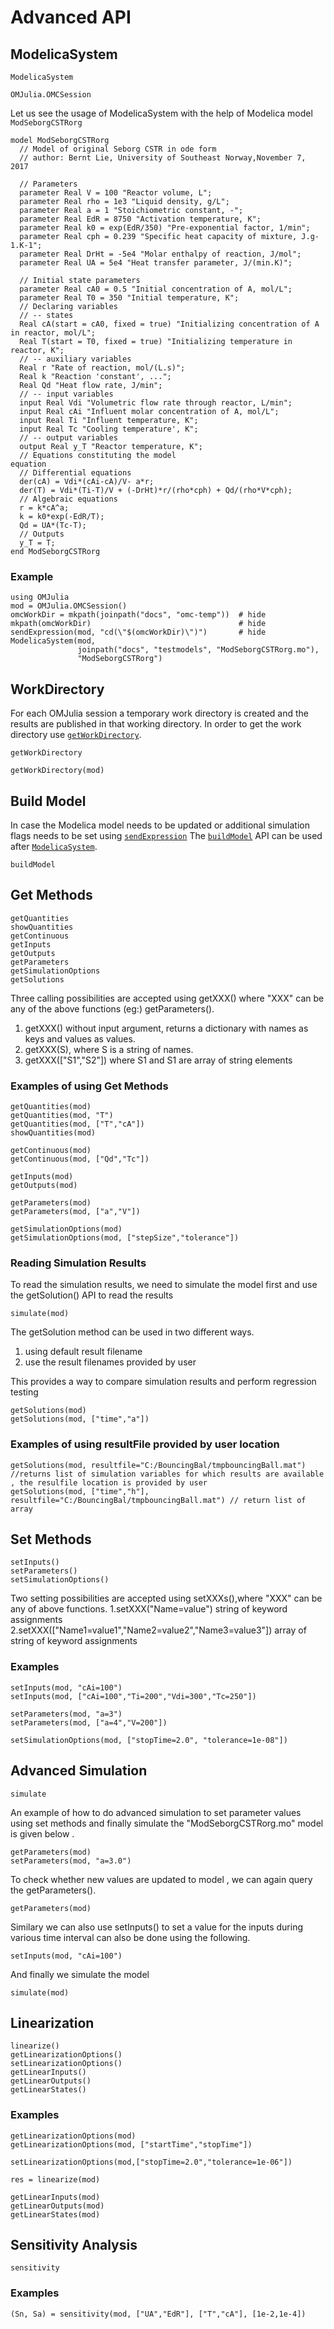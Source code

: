 # Advanced API

## ModelicaSystem

```@docs
ModelicaSystem
```

```@docs
OMJulia.OMCSession
```

Let us see the usage of ModelicaSystem with the help of Modelica model `ModSeborgCSTRorg`

```modelica
model ModSeborgCSTRorg
  // Model of original Seborg CSTR in ode form
  // author: Bernt Lie, University of Southeast Norway,November 7, 2017

  // Parameters
  parameter Real V = 100 "Reactor volume, L";
  parameter Real rho = 1e3 "Liquid density, g/L";
  parameter Real a = 1 "Stoichiometric constant, -";
  parameter Real EdR = 8750 "Activation temperature, K";
  parameter Real k0 = exp(EdR/350) "Pre-exponential factor, 1/min";
  parameter Real cph = 0.239 "Specific heat capacity of mixture, J.g-1.K-1";
  parameter Real DrHt = -5e4 "Molar enthalpy of reaction, J/mol";
  parameter Real UA = 5e4 "Heat transfer parameter, J/(min.K)";

  // Initial state parameters
  parameter Real cA0 = 0.5 "Initial concentration of A, mol/L";
  parameter Real T0 = 350 "Initial temperature, K";
  // Declaring variables
  // -- states
  Real cA(start = cA0, fixed = true) "Initializing concentration of A in reactor, mol/L";
  Real T(start = T0, fixed = true) "Initializing temperature in reactor, K";
  // -- auxiliary variables
  Real r "Rate of reaction, mol/(L.s)";
  Real k "Reaction 'constant', ...";
  Real Qd "Heat flow rate, J/min";
  // -- input variables
  input Real Vdi "Volumetric flow rate through reactor, L/min";
  input Real cAi "Influent molar concentration of A, mol/L";
  input Real Ti "Influent temperature, K";
  input Real Tc "Cooling temperature', K";
  // -- output variables
  output Real y_T "Reactor temperature, K";
  // Equations constituting the model
equation
  // Differential equations
  der(cA) = Vdi*(cAi-cA)/V- a*r;
  der(T) = Vdi*(Ti-T)/V + (-DrHt)*r/(rho*cph) + Qd/(rho*V*cph);
  // Algebraic equations
  r = k*cA^a;
  k = k0*exp(-EdR/T);
  Qd = UA*(Tc-T);
  // Outputs
  y_T = T;
end ModSeborgCSTRorg
```
### Example
```@repl ModSeborgCSTRorg-example
using OMJulia
mod = OMJulia.OMCSession()
omcWorkDir = mkpath(joinpath("docs", "omc-temp"))  # hide
mkpath(omcWorkDir)                                 # hide
sendExpression(mod, "cd(\"$(omcWorkDir)\")")       # hide
ModelicaSystem(mod,
               joinpath("docs", "testmodels", "ModSeborgCSTRorg.mo"),
               "ModSeborgCSTRorg")
```

## WorkDirectory

For each OMJulia session a temporary work directory is created and the results are
published in that working directory.
In order to get the work directory use [`getWorkDirectory`](@ref).

```@docs
getWorkDirectory
```
```@repl ModSeborgCSTRorg-example
getWorkDirectory(mod)
```


## Build Model

In case the Modelica model needs to be updated or additional simulation flags needs to be
set using [`sendExpression`](@ref) The [`buildModel`](@ref) API can be used after
[`ModelicaSystem`](@ref).

```@docs
buildModel
```

## Get Methods

```@docs
getQuantities
showQuantities
getContinuous
getInputs
getOutputs
getParameters
getSimulationOptions
getSolutions
```

Three calling possibilities are accepted using getXXX() where "XXX" can be any of the above functions (eg:) getParameters().
1. getXXX() without input argument, returns a dictionary with names as keys and values as values.
2. getXXX(S), where S is a string of names.
3. getXXX(["S1","S2"]) where S1 and S1 are array of string elements

### Examples of using Get Methods

```@repl ModSeborgCSTRorg-example
getQuantities(mod)
getQuantities(mod, "T")
getQuantities(mod, ["T","cA"])
showQuantities(mod)
```

```@repl ModSeborgCSTRorg-example
getContinuous(mod)
getContinuous(mod, ["Qd","Tc"])
```

```@repl ModSeborgCSTRorg-example
getInputs(mod)
getOutputs(mod)
```

```@repl ModSeborgCSTRorg-example
getParameters(mod)
getParameters(mod, ["a","V"])
```

```@repl ModSeborgCSTRorg-example
getSimulationOptions(mod)
getSimulationOptions(mod, ["stepSize","tolerance"])
```
### Reading Simulation Results
To read the simulation results, we need to simulate the model first and use the getSolution() API to read the results

```@repl ModSeborgCSTRorg-example
simulate(mod)
```

The getSolution method can be used in two different ways.
1. using default result filename
2. use the result filenames provided by user

This provides a way to compare simulation results and perform regression testing

```@repl ModSeborgCSTRorg-example
getSolutions(mod)
getSolutions(mod, ["time","a"])
```
### Examples of using resultFile provided by user location

```
getSolutions(mod, resultfile="C:/BouncingBal/tmpbouncingBall.mat") //returns list of simulation variables for which results are available , the resulfile location is provided by user
getSolutions(mod, ["time","h"], resultfile="C:/BouncingBal/tmpbouncingBall.mat") // return list of array
```
## Set Methods

```@docs
setInputs()
setParameters()
setSimulationOptions()
```

Two setting possibilities are accepted using setXXXs(),where "XXX" can be any of above functions.
1.setXXX("Name=value") string of keyword assignments
2.setXXX(["Name1=value1","Name2=value2","Name3=value3"]) array of string of keyword assignments

### Examples

```@repl ModSeborgCSTRorg-example
setInputs(mod, "cAi=100")
setInputs(mod, ["cAi=100","Ti=200","Vdi=300","Tc=250"])
```

```@repl ModSeborgCSTRorg-example
setParameters(mod, "a=3")
setParameters(mod, ["a=4","V=200"])
```

```@repl ModSeborgCSTRorg-example
setSimulationOptions(mod, ["stopTime=2.0", "tolerance=1e-08"])
```

## Advanced Simulation

```@docs
simulate
```

An example of how to do advanced simulation to set parameter values using set methods and finally simulate the "ModSeborgCSTRorg.mo" model is given below .

```@repl ModSeborgCSTRorg-example
getParameters(mod)
setParameters(mod, "a=3.0")
```

To check whether new values are updated to model , we can again query the getParameters().

```@repl ModSeborgCSTRorg-example
getParameters(mod)
```

Similary we can also use setInputs() to set a value for the inputs during various time interval can also be done using the following.

```@repl ModSeborgCSTRorg-example
setInputs(mod, "cAi=100")
```
And finally we simulate the model

```@repl ModSeborgCSTRorg-example
simulate(mod)
```

## Linearization

```@docs
linearize()
getLinearizationOptions()
setLinearizationOptions()
getLinearInputs()
getLinearOutputs()
getLinearStates()
```

### Examples

```@repl ModSeborgCSTRorg-example
getLinearizationOptions(mod)
getLinearizationOptions(mod, ["startTime","stopTime"])
```

```@repl ModSeborgCSTRorg-example
setLinearizationOptions(mod,["stopTime=2.0","tolerance=1e-06"])
```

```@repl ModSeborgCSTRorg-example
res = linearize(mod)
```

```@repl ModSeborgCSTRorg-example
getLinearInputs(mod)
getLinearOutputs(mod)
getLinearStates(mod)
```

## Sensitivity Analysis

```@docs
sensitivity
```

### Examples

```@repl ModSeborgCSTRorg-example
(Sn, Sa) = sensitivity(mod, ["UA","EdR"], ["T","cA"], [1e-2,1e-4])
```
